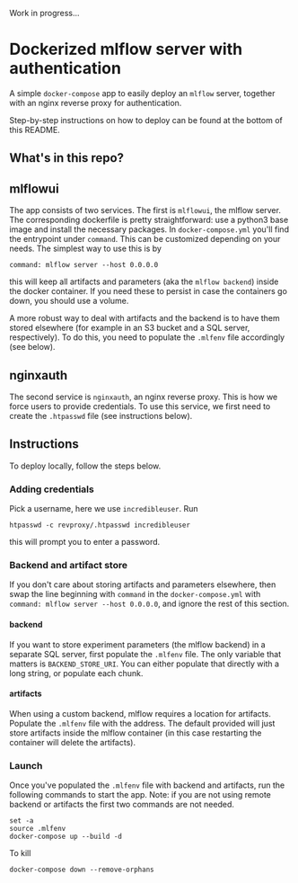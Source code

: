 Work in progress...

# Dockerized mlflow server with authentication
A simple `docker-compose` app to easily deploy an `mlflow` server, together with an nginx reverse proxy for authentication.

Step-by-step instructions on how to deploy can be found at the bottom of this README.

## What's in this repo?


## mlflowui
The app consists of two services.
The first is `mlflowui`, the mlflow server.
The corresponding dockerfile is pretty straightforward: use a python3 base image and install the necessary packages.
In `docker-compose.yml` you'll find the entrypoint under `command`.
This can be customized depending on your needs.
The simplest way to use this is by
```
command: mlflow server --host 0.0.0.0
```
this will keep all artifacts and parameters (aka the `mlflow backend`) inside the docker container.
If you need these to persist in case the containers go down, you should use a volume.

A more robust way to deal with artifacts and the backend is to have them stored elsewhere (for example in an S3 bucket and a SQL server, respectively).
To do this, you need to populate the `.mlfenv` file accordingly (see below).

## nginxauth
The second service is `nginxauth`, an nginx reverse proxy.
This is how we force users to provide credentials.
To use this service, we first need to create the `.htpasswd` file (see instructions below).


## Instructions
To deploy locally, follow the steps below.

### Adding credentials
Pick a username, here we use `incredibleuser`.
Run
```
htpasswd -c revproxy/.htpasswd incredibleuser
```
this will prompt you to enter a password.

### Backend and artifact store
If you don't care about storing artifacts and parameters elsewhere, then swap the line beginning with `command` in the `docker-compose.yml` with `command: mlflow server --host 0.0.0.0`, and ignore the rest of this section.

#### backend
If you want to store experiment parameters (the mlflow backend) in a separate SQL server, first populate the `.mlfenv` file.
The only variable that matters is `BACKEND_STORE_URI`.
You can either populate that directly with a long string, or populate each chunk.

#### artifacts
When using a custom backend, mlflow requires a location for artifacts.
Populate the `.mlfenv` file with the address.
The default provided will just store artifacts inside the mlflow container (in this case restarting the container will delete the artifacts).

### Launch
Once you've populated the `.mlfenv` file with backend and artifacts, run the following commands to start the app.
Note: if you are not using remote backend or artifacts the first two commands are not needed.

```
set -a
source .mlfenv
docker-compose up --build -d
```

To kill
```
docker-compose down --remove-orphans
```
